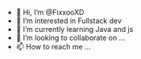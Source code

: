 - 👋 Hi, I’m @FixxooXD
- 👀 I’m interested in Fullstack dev
- 🌱 I’m currently learning Java and js
- 💞️ I’m looking to collaborate on ...
- 📫 How to reach me ...

<!---
FixxooXD/FixxooXD is a ✨ special ✨ repository because its `README.md` (this file) appears on your GitHub profile.
You can click the Preview link to take a look at your changes.
--->

